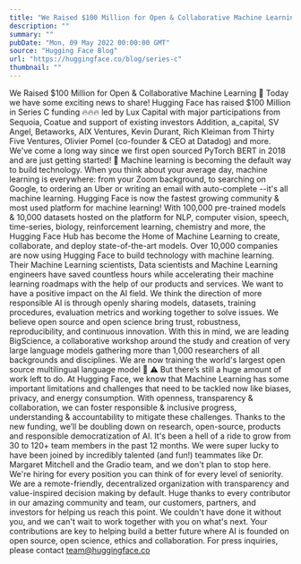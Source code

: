 ```yaml
---
title: "We Raised $100 Million for Open & Collaborative Machine Learning 🚀"
description: ""
summary: ""
pubDate: "Mon, 09 May 2022 00:00:00 GMT"
source: "Hugging Face Blog"
url: "https://huggingface.co/blog/series-c"
thumbnail: ""
---
```


We Raised $100 Million for Open & Collaborative Machine Learning 🚀
Today we have some exciting news to share! Hugging Face has raised $100 Million in Series C funding 🔥🔥🔥 led by Lux Capital with major participations from Sequoia, Coatue and support of existing investors Addition, a_capital, SV Angel, Betaworks, AIX Ventures, Kevin Durant, Rich Kleiman from Thirty Five Ventures, Olivier Pomel (co-founder & CEO at Datadog) and more.
We've come a long way since we first open sourced PyTorch BERT in 2018 and are just getting started! 🙌
Machine learning is becoming the default way to build technology. When you think about your average day, machine learning is everywhere: from your Zoom background, to searching on Google, to ordering an Uber or writing an email with auto-complete --it's all machine learning.
Hugging Face is now the fastest growing community & most used platform for machine learning! With 100,000 pre-trained models & 10,000 datasets hosted on the platform for NLP, computer vision, speech, time-series, biology, reinforcement learning, chemistry and more, the Hugging Face Hub has become the Home of Machine Learning to create, collaborate, and deploy state-of-the-art models.
Over 10,000 companies are now using Hugging Face to build technology with machine learning. Their Machine Learning scientists, Data scientists and Machine Learning engineers have saved countless hours while accelerating their machine learning roadmaps with the help of our products and services.
We want to have a positive impact on the AI field. We think the direction of more responsible AI is through openly sharing models, datasets, training procedures, evaluation metrics and working together to solve issues. We believe open source and open science bring trust, robustness, reproducibility, and continuous innovation. With this in mind, we are leading BigScience, a collaborative workshop around the study and creation of very large language models gathering more than 1,000 researchers of all backgrounds and disciplines. We are now training the world's largest open source multilingual language model 🌸
⚠️ But there’s still a huge amount of work left to do.
At Hugging Face, we know that Machine Learning has some important limitations and challenges that need to be tackled now like biases, privacy, and energy consumption. With openness, transparency & collaboration, we can foster responsible & inclusive progress, understanding & accountability to mitigate these challenges.
Thanks to the new funding, we’ll be doubling down on research, open-source, products and responsible democratization of AI.
It's been a hell of a ride to grow from 30 to 120+ team members in the past 12 months. We were super lucky to have been joined by incredibly talented (and fun!) teammates like Dr. Margaret Mitchell and the Gradio team, and we don't plan to stop here. We're hiring for every position you can think of for every level of seniority. We are a remote-friendly, decentralized organization with transparency and value-inspired decision making by default.
Huge thanks to every contributor in our amazing community and team, our customers, partners, and investors for helping us reach this point. We couldn't have done it without you, and we can't wait to work together with you on what's next. Your contributions are key to helping build a better future where AI is founded on open source, open science, ethics and collaboration.
For press inquiries, please contact team@huggingface.co